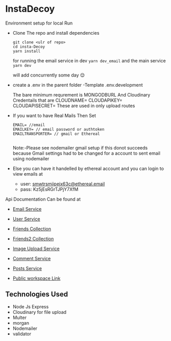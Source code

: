 # InstaDecoy

Environment setup for local Run

-   Clone The repo and install dependencies

    ```
    git clone <ulr of repo>
    cd insta-Decoy
    yarn install
    ```

    for running the email service in dev
    `yarn dev_email`
    and the main service
    `yarn dev`

    will add concurrently some day :relieved:

-   create a .env in the parent folder -Template .env.development

    The bare minimum requrement is MONGODBURL
    And Cloudinary Credentails that are
    CLOUDNAME=
    CLOUDAPIKEY=
    CLOUDAPISECRET=
    These are used in only upload routes

-   If you want to have Real Mails Then Set

    ```
    EMAIL= //email
    EMAILKEY= // email password or authtoken
    EMAILTRANSPORTER= // gmail or Ethereal


    ```

    Note:-Please see nodemailer gmail setup if this donot succeeds because Gmail settings had to be changed for a account to sent email using nodemailer

-   Else you can have it handelled by ethereal account
    and you can login to view emails at

    -   user: smwtrsmjipejx63c@ethereal.email
    -   pass: Kz5jEsRGrTJPjY7XfM

Api Documentation Can be found at

-   [Email Service](https://documenter.getpostman.com/view/18846856/UVRHjPqi)
-   [User Service](https://documenter.getpostman.com/view/18846856/UVRHjPqm)
-   [Friends Collection](https://documenter.getpostman.com/view/18846856/UVXnFtWv)
-   [Friends2 Collection](https://documenter.getpostman.com/view/18846856/UVXnFtWw)
-   [Image Upload Service](https://documenter.getpostman.com/view/18846856/UVXnFtWx)
-   [Comment Service](https://documenter.getpostman.com/view/18846856/UVeAvpAN)
-   [Posts Service](https://documenter.getpostman.com/view/18846856/UVeAvpAQ)

-   [Public workspace Link](https://www.postman.com/altimetry-operator-38048751/workspace/instadecoy)

## Technologies Used

-   Node Js Express
-   Cloudinary for file upload
-   Multer
-   morgan
-   Nodemailer
-   validator
